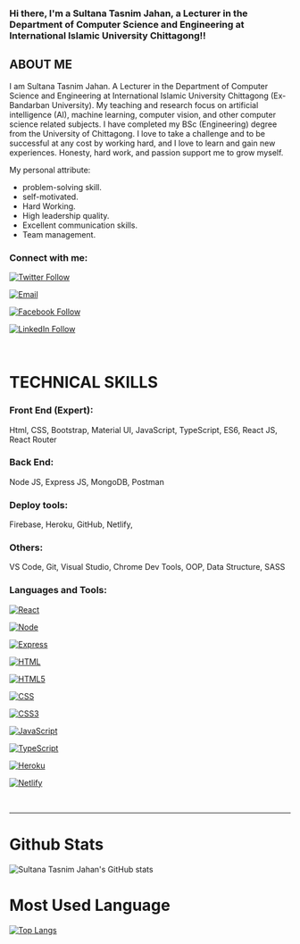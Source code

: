 
### Hi there, I'm a Sultana Tasnim Jahan, a Lecturer in the Department of Computer Science and Engineering at International Islamic University Chittagong!!
## ABOUT ME
I am Sultana Tasnim Jahan. A Lecturer in the Department of Computer Science and Engineering at International Islamic University Chittagong (Ex-Bandarban University). My teaching and research focus on artificial intelligence (AI), machine learning, computer vision, and other computer science related subjects. I have completed my BSc (Engineering) degree from the University of Chittagong.
I love to take a challenge and to be successful at any cost by working hard, and I love to learn and gain new experiences. Honesty, hard work, and passion support me to grow myself.

My personal attribute:
- problem-solving skill.
- self-motivated.
- Hard Working. 
- High leadership quality.
- Excellent communication skills.
- Team management.


<!--- 
## I like to code with React framework!!!

- 🔭 I’ve worked with MERN!
- I’m looking to collaborate with TypeScript, Next.js, Vue & angular
- 🥅 I always like to learn new things and have experience with new stuff
 --->

### Connect with me:

[![Twitter Follow](https://img.shields.io/badge/Twitter-1DA1F2?style=for-the-badge&logo=twitter&logoColor=white)](https://twitter.com/TasnimJ51157228?s=09)

[![Email](https://img.shields.io/badge/Gmail-D14836?style=for-the-badge&logo=gmail&logoColor=white)](tasnim047sultana@gmail.com)

<!---
[![Facebook Follow](https://img.shields.io/badge/Facebook-1877F2?style=for-the-badge&logo=facebook&logoColor=white)]([https://www.facebook.com/profile.php?id=100023803544630](https://www.facebook.com/sultanatasnim.jahan.5))
 --->

 [![Facebook Follow](https://img.shields.io/badge/Facebook-1877F2?style=for-the-badge&logo=facebook&logoColor=white)](https://www.facebook.com/sultanatasnim.jahan.5)
 
[![LinkedIn Follow](https://img.shields.io/badge/LinkedIn-0077B5?style=for-the-badge&logo=linkedin&logoColor=white)](https://www.linkedin.com/in/sultana-tasnim-jahan-08a8b61a3/)

<br />

# TECHNICAL SKILLS

### Front End (Expert): 
Html, CSS, Bootstrap, Material UI,  JavaScript, TypeScript, ES6, React JS, React Router
### Back End: 
Node JS, Express JS, MongoDB, Postman
### Deploy tools: 
Firebase, Heroku, GitHub,  Netlify, 
### Others: 
VS Code, Git, Visual Studio,  Chrome Dev Tools, OOP, Data Structure, SASS


### Languages and Tools:

[![React](https://img.shields.io/badge/React-20232A?style=for-the-badge&logo=react&logoColor=61DAFB)](https://www.linkedin.com/in/sultana-tasnim-jahan-08a8b61a3/)

[![Node](https://img.shields.io/badge/Node.js-43853D?style=for-the-badge&logo=node.js&logoColor=white)](https://www.linkedin.com/in/sultana-tasnim-jahan-08a8b61a3/)

[![Express](https://img.shields.io/badge/Express.js-404D59?style=for-the-badge&logo=express&logoColor=white)](https://www.linkedin.com/in/sultana-tasnim-jahan-08a8b61a3/)

[![HTML](https://img.shields.io/badge/HTML-239120?style=for-the-badge&logo=html5&logoColor=white)](https://www.linkedin.com/in/sultana-tasnim-jahan-08a8b61a3/)

[![HTML5](https://img.shields.io/badge/HTML5-E34F26?style=for-the-badge&logo=html5&logoColor=white)](https://www.linkedin.com/in/sultana-tasnim-jahan-08a8b61a3/)

[![CSS](https://img.shields.io/badge/CSS-239120?&style=for-the-badge&logo=css3&logoColor=white)](https://www.linkedin.com/in/sultana-tasnim-jahan-08a8b61a3/)

[![CSS3](https://img.shields.io/badge/CSS3-1572B6?style=for-the-badge&logo=css3&logoColor=white)](https://www.linkedin.com/in/sultana-tasnim-jahan-08a8b61a3/)

[![JavaScript](https://img.shields.io/badge/JavaScript-F7DF1E?style=for-the-badge&logo=javascript&logoColor=black)](https://www.linkedin.com/in/sultana-tasnim-jahan-08a8b61a3/)

[![TypeScript](https://img.shields.io/badge/TypeScript-007ACC?style=for-the-badge&logo=typescript&logoColor=white)](https://www.linkedin.com/in/sultana-tasnim-jahan-08a8b61a3/)


[![Heroku](https://img.shields.io/badge/Heroku-430098?style=for-the-badge&logo=heroku&logoColor=white)](https://www.linkedin.com/in/sultana-tasnim-jahan-08a8b61a3/)

[![Netlify](https://img.shields.io/badge/Netlify-00C7B7?style=for-the-badge&logo=netlify&logoColor=white)](https://www.linkedin.com/in/sultana-tasnim-jahan-08a8b61a3/)

<br />

---
# Github Stats
![Sultana Tasnim Jahan's GitHub stats](https://github-readme-stats.vercel.app/api?username=TasnimJahan&show_icons=true&theme=radical)

# Most Used Language
[![Top Langs](https://github-readme-stats.vercel.app/api/top-langs/?username=TasnimJahan&layout=compact)](https://github.com/anuraghazra/github-readme-stats)

